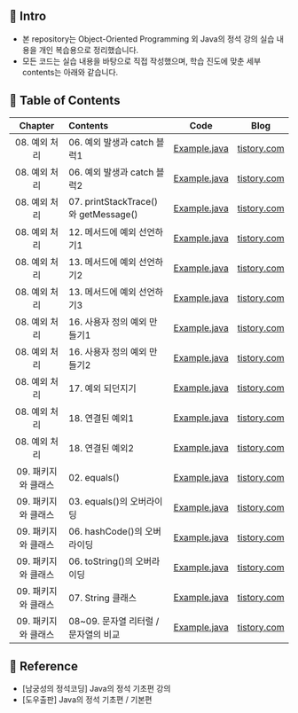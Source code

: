 ####
## 📌 Intro
- 본 repository는 Object-Oriented Programming 외 Java의 정석 강의 실습 내용을 개인 복습용으로 정리했습니다.
- 모든 코드는 실습 내용을 바탕으로 직접 작성했으며, 학습 진도에 맞춘 세부 contents는 아래와 같습니다.
####
## 📌 Table of Contents
|Chapter|Contents|Code|Blog|
|:---:|:---|:---:|:---:|
|08. 예외 처리|06. 예외 발생과 catch 블럭1|[Example.java](./chap_08/_06_Example1.java)|[tistory.com](https://jisulee-shsf.tistory.com/315)|
|08. 예외 처리|06. 예외 발생과 catch 블럭2|[Example.java](./chap_08/_06_Example2.java)|[tistory.com](https://jisulee-shsf.tistory.com/315)|
|08. 예외 처리|07. printStackTrace()와 getMessage()|[Example.java](./chap_08/_07_Example.java)|[tistory.com](https://jisulee-shsf.tistory.com/318)|
|08. 예외 처리|12. 메서드에 예외 선언하기1|[Example.java](./chap_08/_12_Example.java)|[tistory.com](https://jisulee-shsf.tistory.com/320)|
|08. 예외 처리|13. 메서드에 예외 선언하기2|[Example.java](./chap_08/_13_Example1.java)|[tistory.com](https://jisulee-shsf.tistory.com/325)|
|08. 예외 처리|13. 메서드에 예외 선언하기3|[Example.java](./chap_08/_13_Example2.java)|[tistory.com](https://jisulee-shsf.tistory.com/325)|
|08. 예외 처리|16. 사용자 정의 예외 만들기1|[Example.java](./chap_08/_16_Example1.java)|[tistory.com](https://jisulee-shsf.tistory.com/321)|
|08. 예외 처리|16. 사용자 정의 예외 만들기2|[Example.java](./chap_08/_16_Example2.java)|[tistory.com](https://jisulee-shsf.tistory.com/321)|
|08. 예외 처리|17. 예외 되던지기|[Example.java](./chap_08/_17_Example.java)|[tistory.com](https://jisulee-shsf.tistory.com/321)|
|08. 예외 처리|18. 연결된 예외1|[Example.java](./chap_08/_18_Example1.java)|[tistory.com](https://jisulee-shsf.tistory.com/322)|
|08. 예외 처리|18. 연결된 예외2|[Example.java](./chap_08/_18_Example2.java)|[tistory.com](https://jisulee-shsf.tistory.com/322)|
|09. 패키지와 클래스|02. equals()|[Example.java](./chap_09/_02_Example.java)|[tistory.com](https://jisulee-shsf.tistory.com/327)|
|09. 패키지와 클래스|03. equals()의 오버라이딩|[Example.java](./chap_09/_03_Example.java)|[tistory.com](https://jisulee-shsf.tistory.com/327)|
|09. 패키지와 클래스|06. hashCode()의 오버라이딩|[Example.java](./chap_09/_06_Example1.java)|[tistory.com](https://jisulee-shsf.tistory.com/328)|
|09. 패키지와 클래스|06. toString()의 오버라이딩|[Example.java](./chap_09/_06_Example2.java)|[tistory.com](https://jisulee-shsf.tistory.com/328)|
|09. 패키지와 클래스|07. String 클래스|[Example.java](./chap_09/_06_Example2.java)|[tistory.com](https://jisulee-shsf.tistory.com/333)|
|09. 패키지와 클래스|08~09. 문자열 리터럴 / 문자열의 비교|[Example.java](./chap_09/_06_Example2.java)|[tistory.com](https://jisulee-shsf.tistory.com/333)|
####
## 📌 Reference
- [남궁성의 정석코딩] Java의 정석 기초편 강의
- [도우출판] Java의 정석 기초편 / 기본편
####
